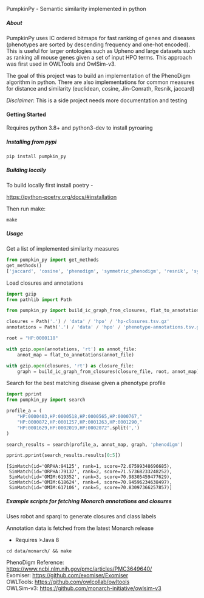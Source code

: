 PumpkinPy - Semantic similarity implemented in python

##### About

PumpkinPy uses IC ordered bitmaps for fast ranking of genes and diseases
(phenotypes are sorted by descending frequency and one-hot encoded).
This is useful for larger ontologies such as Upheno and large datasets such
as ranking all mouse genes given a set of input HPO terms.
This approach was first used in OWLTools and OwlSim-v3.

The goal of this project was to build an implementation of the PhenoDigm algorithm in python.
There are also implementations for common measures for distance and similarity
(euclidean, cosine, Jin-Conrath, Resnik, jaccard)

*Disclaimer*: This is a side project needs more documentation and testing

#### Getting Started

Requires python 3.8+ and python3-dev to install pyroaring

##### Installing from pypi

```
pip install pumpkin_py
```

##### Building locally
To build locally first install poetry - 

https://python-poetry.org/docs/#installation

Then run make:

```make```

##### Usage

Get a list of implemented similarity measures
```python
from pumpkin_py import get_methods
get_methods()
['jaccard', 'cosine', 'phenodigm', 'symmetric_phenodigm', 'resnik', 'symmetric_resnik', 'ic_cosine', 'sim_gic']
```

Load closures and annotations

```python
import gzip
from pathlib import Path

from pumpkin_py import build_ic_graph_from_closures, flat_to_annotations, search

closures = Path('.') / 'data' / 'hpo' / 'hp-closures.tsv.gz'
annotations = Path('.') / 'data' / 'hpo' / 'phenotype-annotations.tsv.gz'

root = "HP:0000118"

with gzip.open(annotations, 'rt') as annot_file:
    annot_map = flat_to_annotations(annot_file)

with gzip.open(closures, 'rt') as closure_file:
    graph = build_ic_graph_from_closures(closure_file, root, annot_map)
```

Search for the best matching disease given a phenotype profile

```python
import pprint
from pumpkin_py import search

profile_a = (
    "HP:0000403,HP:0000518,HP:0000565,HP:0000767,"
    "HP:0000872,HP:0001257,HP:0001263,HP:0001290,"
    "HP:0001629,HP:0002019,HP:0002072".split(',')
)

search_results = search(profile_a, annot_map, graph, 'phenodigm')

pprint.pprint(search_results.results[0:5])
```
```
[SimMatch(id='ORPHA:94125', rank=1, score=72.67599348696685),
 SimMatch(id='ORPHA:79137', rank=2, score=71.57368233248252),
 SimMatch(id='OMIM:619352', rank=3, score=70.98305459477629),
 SimMatch(id='OMIM:618624', rank=4, score=70.94596234638497),
 SimMatch(id='OMIM:617106', rank=5, score=70.83097366257857)]
```


##### Example scripts for fetching Monarch annotations and closures

Uses robot and sparql to generate closures and class labels

Annotation data is fetched from the latest Monarch release
 - Requires >Java 8
 
```cd data/monarch/ && make```


PhenoDigm Reference: https://www.ncbi.nlm.nih.gov/pmc/articles/PMC3649640/  
Exomiser: https://github.com/exomiser/Exomiser  
OWLTools: https://github.com/owlcollab/owltools  
OWLSim-v3: https://github.com/monarch-initiative/owlsim-v3  
